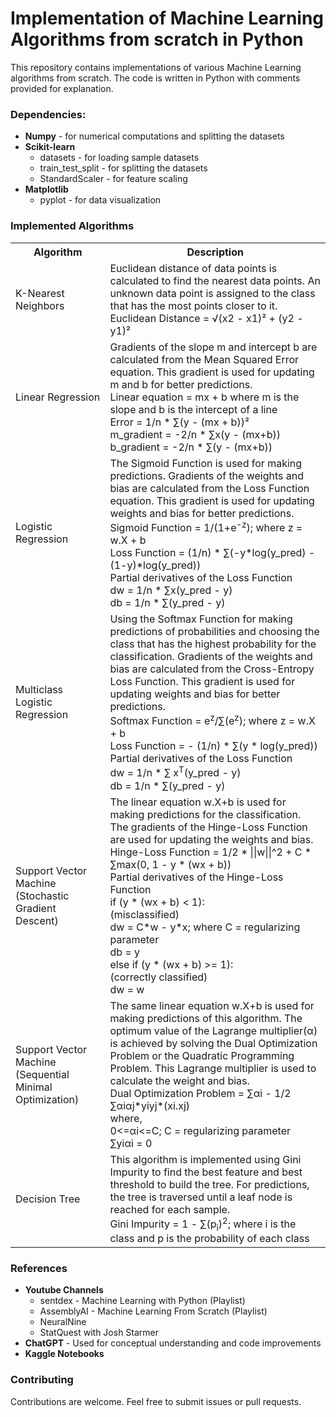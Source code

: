 <h1>Implementation of Machine Learning Algorithms from scratch in Python</h1>

<p>This repository contains implementations of various Machine Learning algorithms from scratch. The code is written in Python with comments provided for explanation.</p>

<h3>Dependencies:</h3>
<ul>
  <li><b>Numpy</b> - for numerical computations and splitting the datasets</li>
  <li><b>Scikit-learn</b>
    <ul>
      <li>datasets - for loading sample datasets</li>
      <li>train_test_split - for splitting the datasets</li>
      <li>StandardScaler - for feature scaling</li>
    </ul>  
  </li>
  <li><b>Matplotlib</b> 
    <ul>
      <li>pyplot - for data visualization</li>
    </ul>  
  </li>
</ul>

<h3>Implemented Algorithms</h3>
<table>
  <tr>
    <th><b>Algorithm</b></th>
    <th><b>Description</b></th>
  </tr>
  <tr>
    <td>K-Nearest Neighbors</td>
    <td>
      Euclidean distance of data points is calculated to find the nearest data points. An unknown data point is assigned to the class that has the most points closer to it. <br>
      Euclidean Distance = √(x2 - x1)² + (y2 - y1)²<br>
    </td>
  </tr>
  <tr>
    <td>Linear Regression</td>
    <td>
      Gradients of the slope m and intercept b are calculated from the Mean Squared Error equation. This gradient is used for updating m and b for better predictions. <br>
      Linear equation = mx + b where m is the slope and b is the intercept of a line<br>
      Error = 1/n * ∑(y - (mx + b))²<br>
      m_gradient = -2/n * ∑x(y - (mx+b))<br>
      b_gradient = -2/n * ∑(y - (mx+b))<br>
    </td>
  </tr>
  <tr>
    <td>Logistic Regression</td>
    <td>
      The Sigmoid Function is used for making predictions. Gradients of the weights and bias are calculated from the Loss Function equation. This gradient is used for updating weights and bias for better predictions. <br>
      Sigmoid Function = 1/(1+e<sup>-z</sup>); where z = w.X + b <br>
      Loss Function = (1/n) * ∑(-y*log(y_pred) - (1-y)*log(y_pred))<br>
      Partial derivatives of the Loss Function<br>
      dw = 1/n * ∑x(y_pred - y)<br>
      db = 1/n * ∑(y_pred - y)<br>
    </td>
  </tr>
  <tr>
    <td>Multiclass Logistic Regression</td>
    <td>
      Using the Softmax Function for making predictions of probabilities and choosing the class that has the highest probability for the classification. Gradients of the weights and bias are calculated from the Cross-Entropy Loss Function. This gradient is used for updating weights and bias for better predictions. <br>
      Softmax Function = e<sup>z</sup>/∑(e<sup>z</sup>); where z = w.X + b <br>
      Loss Function = - (1/n) * ∑(y * log(y_pred))<br>
      Partial derivatives of the Loss Function<br>
      dw = 1/n * ∑ x<sup>T</sup>(y_pred - y)<br>
      db = 1/n * ∑(y_pred - y)<br>
    </td>
  </tr>
  <tr>
    <td>Support Vector Machine (Stochastic Gradient Descent)</td>
    <td>
      The linear equation w.X+b is used for making predictions for the classification. The gradients of the Hinge-Loss Function are used for updating the weights and bias.<br>
      Hinge-Loss Function = 1/2 * ||w||^2 + C * ∑max(0, 1 - y * (wx + b))<br>
      Partial derivatives of the Hinge-Loss Function<br>
      if (y * (wx + b) < 1): <br>
      (misclassified) <br>
      dw = C*w - y*x; where C = regularizing parameter<br>
      db = y<br>
      else if (y * (wx + b) >= 1): <br>
      (correctly classified) <br>
      dw = w
    </td>
  </tr>
  <tr>
    <td>Support Vector Machine (Sequential Minimal Optimization)</td>
    <td>
      The same linear equation w.X+b is used for making predictions of this algorithm. The optimum value of the Lagrange multiplier(α) is achieved by solving the Dual Optimization Problem or the Quadratic Programming Problem. This Lagrange multiplier is used to calculate the weight and bias.<br>
      Dual Optimization Problem = ∑αi - 1/2 ∑αiαj*yiyj*(xi.xj)<br>
      where,<br>
      0<=αi<=C; C = regularizing parameter <br>
      ∑yiαi = 0
    </td>
  </tr>
  <tr>
    <td>Decision Tree</td>
    <td>
      This algorithm is implemented using Gini Impurity to find the best feature and best threshold to build the tree. For predictions, the tree is traversed until a leaf node is reached for each sample.<br>
      Gini Impurity = 1 - ∑(p<sub>i</sub>)<sup>2</sup>; where i is the class and p is the probability of each class
    </td>
  </tr>
</table>

<h3>References</h3>
<ul>
  <li><b>Youtube Channels</b>
    <ul>
      <li>sentdex - Machine Learning with Python (Playlist)</li>
      <li>AssemblyAI - Machine Learning From Scratch (Playlist)</li>
      <li>NeuralNine</li>
      <li>StatQuest with Josh Starmer</li>
    </ul>
  </li>
  <li><b>ChatGPT</b> - Used for conceptual understanding and code improvements</li>
  <li><b>Kaggle Notebooks</b></li>
</ul>

<h3>Contributing</h3>
Contributions are welcome. Feel free to submit issues or pull requests.







